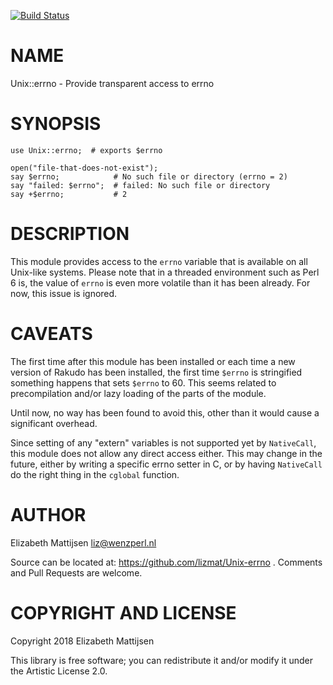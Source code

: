 [![Build Status](https://travis-ci.org/lizmat/Unix-errno.svg?branch=master)](https://travis-ci.org/lizmat/Unix-errno)

NAME
====

Unix::errno - Provide transparent access to errno

SYNOPSIS
========

    use Unix::errno;  # exports $errno

    open("file-that-does-not-exist");
    say $errno;            # No such file or directory (errno = 2)
    say "failed: $errno";  # failed: No such file or directory
    say +$errno;           # 2

DESCRIPTION
===========

This module provides access to the `errno` variable that is available on all Unix-like systems. Please note that in a threaded environment such as Perl 6 is, the value of `errno` is even more volatile than it has been already. For now, this issue is ignored.

CAVEATS
=======

The first time after this module has been installed or each time a new version of Rakudo has been installed, the first time `$errno` is stringified something happens that sets `$errno` to 60. This seems related to precompilation and/or lazy loading of the parts of the module.

Until now, no way has been found to avoid this, other than it would cause a significant overhead.

Since setting of any "extern" variables is not supported yet by `NativeCall`, this module does not allow any direct access either. This may change in the future, either by writing a specific errno setter in C, or by having `NativeCall` do the right thing in the `cglobal` function.

AUTHOR
======

Elizabeth Mattijsen <liz@wenzperl.nl>

Source can be located at: https://github.com/lizmat/Unix-errno . Comments and Pull Requests are welcome.

COPYRIGHT AND LICENSE
=====================

Copyright 2018 Elizabeth Mattijsen

This library is free software; you can redistribute it and/or modify it under the Artistic License 2.0.

